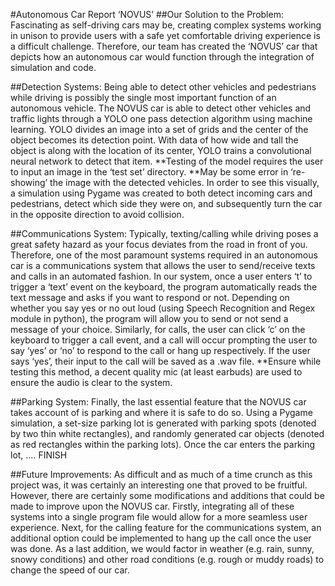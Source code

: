 #Autonomous Car Report ‘NOVUS’
##Our Solution to the Problem: 
	Fascinating as self-driving cars may be, creating complex systems working in unison to provide users with a safe yet comfortable driving experience is a difficult challenge. Therefore, our team has created the ‘NOVUS’ car that depicts how an autonomous car would function through the integration of simulation and code.
 
##Detection Systems:
	Being able to detect other vehicles and pedestrians while driving is possibly the single most important function of an autonomous vehicle. The NOVUS car is able to detect other vehicles and traffic lights through a YOLO one pass detection algorithm using machine learning. YOLO divides an image into a set of grids and the center of the object becomes its detection point. With data of how wide and tall the object is along with the location of its center, YOLO trains a convolutional neural network to detect that item. **Testing of the model requires the user to input an image in the ‘test set’ directory. **May be some error in ‘re-showing’ the image with the detected vehicles. In order to see this visually, a simulation using Pygame was created to both detect incoming cars and pedestrians, detect which side they were on, and subsequently turn the car in the opposite direction to avoid collision. 

##Communications System:
	Typically, texting/calling while driving poses a great safety hazard as your focus deviates from the road in front of you. Therefore, one of the most paramount systems required in an autonomous car is a communications system that allows the user to send/receive texts and calls in an automated fashion. In our system, once a user enters ‘t’ to trigger a ‘text’ event on the keyboard, the program automatically reads the text message and asks if you want to respond or not. Depending on whether you say yes or no out loud (using Speech Recognition and Regex module in python), the program will allow you to send or not send a message of your choice. Similarly, for calls, the user can click ‘c’ on the keyboard to trigger a call event, and a call will occur prompting the user to say ‘yes’ or ‘no’ to respond to the call or hang up respectively. If the user says ‘yes’, their input to the call will be saved as a .wav file. **Ensure while testing this method, a decent quality mic (at least earbuds) are used to ensure the audio is clear to the system.
 
##Parking System:
	Finally, the last essential feature that the NOVUS car takes account of is parking and where it is safe to do so. Using a Pygame simulation, a set-size parking lot is generated with parking spots (denoted by two thin white rectangles), and randomly generated car objects (denoted as red rectangles within the parking lots). Once the car enters the parking lot, …. FINISH

##Future Improvements:
	As difficult and as much of a time crunch as this project was, it was certainly an interesting one that proved to be fruitful. However, there are certainly some modifications and additions that could be made to improve upon the NOVUS car. Firstly, integrating all of these systems into a single program file would allow for a more seamless user experience. Next, for the calling feature for the communications system, an additional option could be implemented to hang up the call once the user was done. As a last addition, we would factor in weather (e.g. rain, sunny, snowy conditions) and other road conditions (e.g. rough or muddy roads) to change the speed of our car. 

